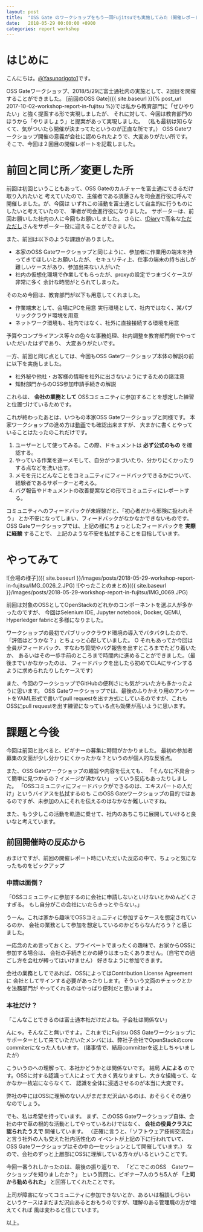 ```yaml
---
layout: post
title:  "OSS Gate のワークショップをもう一回Fujitsuでも実施してみた（開催レポート）"
date:   2018-05-29 00:00:00 +0900
categories: report workshop
---
```


# はじめに

こんにちは。[@Yasunorigoto1](https://twitter.com/yasunorigoto1)です。

OSS Gateワークショップ、2018/5/29に富士通社内の実施として、2回目を開催することができました。
[前回のOSS Gate]({{ site.baseurl }}{% post_url 2017-10-02-workshop-report-in-fujitsu %})では私から教育部門に「ぜひやりたい」と強く提案する形で実現しましたが、
それに対して、今回は教育部門のほうから「やりましょう」と提案があって実現しました。
（私も最初は知らなくて、気がついたら開催が決まってたというのが正直な所です。）
OSS Gateワークショップ開催の意義が会社に認められたようで、大変ありがたい所です。
そこで、今回は２回目の開催レポートを記載しました。

# 前回と同じ所／変更した所

前回は初回ということもあって、OSS Gateのカルチャーを富士通にできるだけ取り入れたいと
考えていたので、主催者である須藤さんを司会進行役に呼んで開催しました。が、今回は
いずれこの活動を富士通として自主的に行うものにしたいと考えていたので、
筆者が司会進行役になりました。
サポーターは、前回お願いした社内の人に今回もお願いしました。
さらに、[tDiary](http://www.tdiary.org/)で高名な[ただただし](http://sho.tdiary.net/)さんをサポーター役に迎えることができました。

また、前回は以下のような課題がありました。
 - 本家のOSS Gateワークショップと同じように、参加者に作業用の端末を持ってきてほしいとお願いしたが、
   セキュリティ上、仕事の端末の持ち出しが難しいケースがあり、参加出来ない人がいた
 - 社内の仮想化環境で作業してもらったが、proxyの設定でつまづくケースが非常に多く
   余計な時間がとられてしまった。

そのため今回は、教育部門が以下も用意してくれました。
 - 作業端末として、会場にPCを用意
   実行環境として、社内ではなく、某パブリッククラウド環境を用意
 - ネットワーク環境も、社内ではなく、社外に直接接続する環境を用意

予算やコンプライアンス等々の色々な事務処理、社内調整を教育部門側でやっていただいたはずであり、
大変ありがたいです。

一方、前回と同じ点としては、今回もOSS Gateワークショップ本体の解説の前に以下を実施しました。
 - 社外秘や他社・お客様の情報を社外に出さないようにするための諸注意
 - 知財部門からのOSS参加申請手続きの解説

これらは、 __会社の業務として__ OSSコミュニティに参加することを想定した練習と位置づけているためです。

これが終わったあとは、いつもの本家OSS Gateワークショップと同様です。
本家ワークショップの進め方は[動画](https://www.youtube.com/playlist?list=PLg41HKRyxE6gIvt3sM09REYvLYkRRkuaS)でも確認出来ますが、
大まかに書くとやっていることはたったのこれだけです。

 1. ユーザーとして使ってみる。この際、ドキュメントは __必ず公式のもの__ を確認する。
 2. やっている作業を逐一メモして、自分がつまづいたり、分かりにくかったりする点などを洗い出す。
 3. メモを元にどんなことをコミュ二ティにフィードバックできるかについて、経験者であるサポーターと考える。
 4. バグ報告やドキュメントの改善提案などの形でコミュニティにレポートする。

コミュニティへのフィードバックが未経験だと、「初心者だから邪険に扱われそう」
とか不安になってしまい、フィードバックがなかなかできないものです。
OSS Gateワークショップでは、上記の様にちょっとしたフィードバックを __実際に経験__ することで、
上記のような不安を払拭することを目指しています。

# やってみて

![会場の様子]({{ site.baseurl }}/images/posts/2018-05-29-workshop-report-in-fujitsu/IMG_0026_2.JPG)
![やったことのまとめ]({{ site.baseurl }}/images/posts/2018-05-29-workshop-report-in-fujitsu/IMG_0069.JPG)


前回は対象のOSSとしてOpenStackのどれかのコンポーネントを選ぶ人が多かったのですが、
今回はSelenium IDE, Jupyter notebook, Docker, QEMU, Hyperledger fabricと多様になりました。

ワークショップの最初でパブリッククラウド環境の導入でバタバタしたので、「評価はどうかな？」とちょっと心配していました。
O
それもあってか今回は全員がフィードバック、すなわち質問やバグ報告を出すところまでたどり着いたか、
あるいはその一歩手前のところまで時間内に進めることができました。（最後までいかなかったのは、
フィードバックを出したら初めてCLAにサインするように求められたりしたケースです）

また、今回のワークショップでGitHubの便利さにも気がついた方も多かったように思います。
OSS Gateワークショップでは、最後のふりかえり用のアンケートをYAML形式で書いてpull requestを出す方式にしているのですが、これもOSSにpull requestを出す練習になっている点も効果が高いように思います。

# 課題と今後

今回は前回と比べると、ビギナーの募集に時間がかかりました。
最初の参加者募集の文面が少し分かりにくかったかな？というのが個人的な反省点。

また、OSS Gateワークショップの趣旨や内容を伝えても、
「そんなに不具合って簡単に見つかるの？イメージが沸かない」
っていう反応もあったりしました。
「OSSコミュ二ティにフィードバックができるのは、エキスパートの人だけ」というバイアスを払拭するのも
このOSS Gateワークショップの目的ではあるのですが、未参加の人にそれを伝えるのはなかなか難しいですね。

また、もう少しこの活動を軌道に乗せて、社内のあちこちに展開していけると良いなと考えています。


## 前回開催時の反応から

おまけですが、前回の開催レポート時にいただいた反応の中で、ちょっと気になったものをピックアップ

### 申請は面倒？

 「OSSコミュニティに参加するのに会社に申請しないといけないとかめんどくさすぎる。
 もし自分がこの会社にいたらきっとやらない。」

うーん。これは家から趣味でOSSコミュ二ティに参加するケースを想定されているのか、
会社の業務として参加を想定しているのかどちらなんだろう？と感じました。

一応念のため言っておくと、プライベートでまったくの趣味で、お家からOSSに参加する場合は、
会社の手続きとかの縛りはまったくありません。（自宅での過ごし方を会社が縛ってはいけません）
好きなように参加できます。

会社の業務としてであれば、OSSによってはContribution License Agreementに
会社としてサインする必要があったりします。そういう文面のチェックとかを法務部門が
やってくれるのはやっぱり便利だと思いますよ。

### 本社だけ？

「こんなことできるのは富士通本社だけだよね。子会社は関係ない」

んにゃ。そんなこと無いですよ。これまでにFujitsu OSS Gateワークショップに
サポーターとして来ていただいたメンバには、弊社子会社でOpenStackのcore commiterになった人もいます。
(諸事情で、結局committerを返上しちゃいましたが）

こういうのへの理解って、本社かどうかとは関係ないです。
結局 __人による__ のです。OSSに対する認識って人によって
大きく異なりますし、大きな組織って、なかなか一枚岩にならなくて、
認識を全体に浸透させるのが本当に大変です。

弊社の中にはOSSに理解のない人がまだまだ沢山いるのは、おそらくその通りなのでしょう。

でも、私は希望を持っています。
まず、このOSS Gateワークショップ自体、会社の中で草の根的な活動としてやっているわけではなく、 __会社の役員クラスに認られたうえで__ 開催しています。
（正確に言うと、「ソフトウェア技術交流会」と言う社外の人も交えた社内活性化の
イベントが上記の下に行われていて、OSS Gateワークショップはその中の一セッションとして開催しています。）
なので、会社のずっと上層部にOSSに理解している方々がいるということです。

今回一番うれしかったのは、最後の振り返りで、
「どこでこのOSS　Gateワークショップを知りましたか？」
という質問に、ビギナー7人のうち5人が __「上司から勧められた」__
と回答してくれたことです。

上司が障害になってコミュ二ティに参加できないとか、あるいは相談しづらい
というケースはまだまだ沢山あるとおもうのですが、理解のある管理職の方が増えてくれば
風は変わると信じています。


以上。
